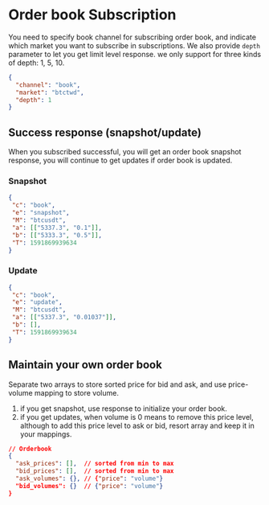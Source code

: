 # Order book Subscription

You need to specify book channel for subscribing order book, and indicate which market you want to subscribe in subscriptions. We also provide `depth` parameter to let you get limit level response. we only support for three kinds of depth: 1, 5, 10.

```json
{
  "channel": "book",
  "market": "btctwd",
  "depth": 1
}
```

## Success response (snapshot/update)
When you subscribed successful, you will get an order book snapshot response, you will continue to get updates if order book is updated.

### Snapshot
```json
{
 "c": "book",
 "e": "snapshot",
 "M": "btcusdt",
 "a": [["5337.3", "0.1"]],
 "b": [["5333.3", "0.5"]],
 "T": 1591869939634
}
```

### Update
```json
{
 "c": "book",
 "e": "update",
 "M": "btcusdt",
 "a": [["5337.3", "0.01037"]],
 "b": [],
 "T": 1591869939634
}
```

## Maintain your own order book

Separate two arrays to store sorted price for bid and ask, and use price-volume mapping to store volume.

1. if you get snapshot, use response to initialize your order book.
2. if you get updates, when volume is 0 means to remove this price level, although to add this price level to ask or bid, resort array and keep it in your mappings.

```json
// Orderbook
{
  "ask_prices": [],  // sorted from min to max
  "bid_prices": [],  // sorted from min to max
  "ask_volumes": {}, // {"price": "volume"}
  "bid_volumes": {}  // {"price": "volume"}
}
```
